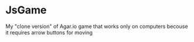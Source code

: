 # JsGame
My "clone version" of Agar.io game that works only on computers becouse it requires arrow buttons for moving
